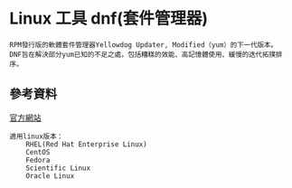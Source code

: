 # Linux 工具 dnf(套件管理器)

```
RPM發行版的軟體套件管理器Yellowdog Updater, Modified（yum）的下一代版本。
DNF旨在解決部分yum已知的不足之處，包括糟糕的效能、高記憶體使用、緩慢的迭代拓撲排序。
```

## 參考資料

[官方網站](https://rpm-software-management.github.io/)

```
適用linux版本：
	RHEL(Red Hat Enterprise Linux)
	CentOS
	Fedora
	Scientific Linux
	Oracle Linux
```
